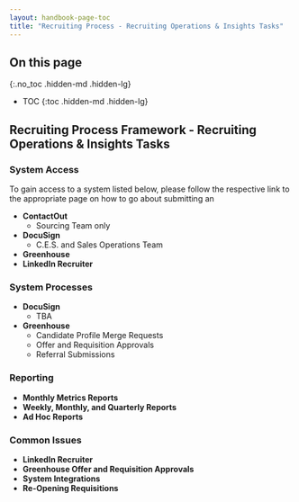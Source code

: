 ```yaml
---
layout: handbook-page-toc
title: "Recruiting Process - Recruiting Operations & Insights Tasks"
---
```


## On this page
{:.no_toc .hidden-md .hidden-lg}

- TOC
{:toc .hidden-md .hidden-lg}

## Recruiting Process Framework - Recruiting Operations & Insights Tasks

### System Access

To gain access to a system listed below, please follow the respective link to the appropriate page on how to go about submitting an

* **ContactOut**
    * Sourcing Team only
* **DocuSign**
    * C.E.S. and Sales Operations Team 
* **Greenhouse**
* **LinkedIn Recruiter**

### System Processes

* **DocuSign**
    * TBA
* **Greenhouse**
    * Candidate Profile Merge Requests
    * Offer and Requisition Approvals
    * Referral Submissions

### Reporting

* **Monthly Metrics Reports**
* **Weekly, Monthly, and Quarterly Reports**
* **Ad Hoc Reports**

### Common Issues

* **LinkedIn Recruiter**
* **Greenhouse Offer and Requisition Approvals**
* **System Integrations**
* **Re-Opening Requisitions**
